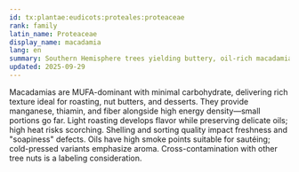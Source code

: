 ```yaml
---
id: tx:plantae:eudicots:proteales:proteaceae
rank: family
latin_name: Proteaceae
display_name: macadamia
lang: en
summary: Southern Hemisphere trees yielding buttery, oil-rich macadamia nuts; this node includes kernels, oils, and confectionery uses.
updated: 2025-09-29
---
```


Macadamias are MUFA-dominant with minimal carbohydrate, delivering rich texture ideal for roasting, nut butters, and desserts. They provide manganese, thiamin, and fiber alongside high energy density—small portions go far. Light roasting develops flavor while preserving delicate oils; high heat risks scorching. Shelling and sorting quality impact freshness and "soapiness" defects. Oils have high smoke points suitable for sautéing; cold-pressed variants emphasize aroma. Cross-contamination with other tree nuts is a labeling consideration.
